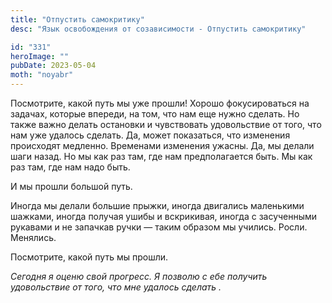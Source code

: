 ```yaml
---
title: "Отпустить самокритику"
desc: "Язык освобождения от созависимости - Отпустить самокритику"

id: "331"
heroImage: ""
pubDate: 2023-05-04
moth: "noyabr"
---
```


Посмотрите, какой путь мы уже прошли! Хорошо фокусироваться на задачах,
которые впереди, на том, что нам еще нужно сделать. Но также важно делать
остановки и чувствовать удовольствие от того, что нам уже удалось сделать. Да,
может показаться, что изменения происходят медленно. Временами изменения
ужасны. Да, мы делали шаги назад. Но мы как раз там, где нам предполагается
быть. Мы как раз там, где нам надо быть.

И мы прошли большой путь.

Иногда мы делали большие прыжки, иногда двигались маленькими шажками, иногда
получая ушибы и вскрикивая, иногда с засученными рукавами и не запачкав ручки
— таким образом мы учились. Росли. Менялись.

Посмотрите, какой путь мы прошли.

_Сегодня_ _я_ _оценю_ _свой_ _прогресс._ _Я_ _позволю_ _с_ _ебе_ _получить_
_удовольствие_ _от_ _того,_ _что_ _мне_ _удалось_ _сделать_ _._
